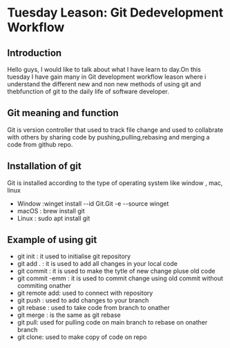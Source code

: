 
# Tuesday Leason: Git Dedevelopment Workflow

## Introduction
Hello guys, I would like to talk about what I have learn to day.On this tuesday I have gain many in Git development workflow leason where i understand the different new and non new methods of using git and thebfunction of git to the daily life of software developer.

 ## Git meaning and function
 Git is version controller that used to track file change and used to collabrate with others by sharing code by pushing,pulling,rebasing and merging a code from github repo.

 ## Installation of git
 Git is installed according to the type of operating system like window , mac, linux
 * Window :winget install --id Git.Git -e --source winget
 * macOS : brew install git
 * Linux : sudo apt install git

 ## Example of using git
 * git init : it used to initialise git repository
 * git add . : it is used to add all changes in your local code
 * git commit : it is used to make the tytle of new change pluse old code
 * git commit -emm : it is used to commit change using old commit without commiting onather
 * git remote add: used to connect with repository
 * git push : used to  add changes to your branch
 * git rebase : used to take code from branch to onather
 * git merge : is the same as git rebase
 * git pull: used for pulling code on main branch to rebase on onather branch
 * git clone: used to make copy of code on repo